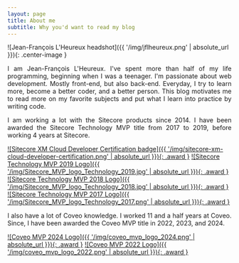 ```yaml
---
layout: page
title: About me
subtitle: Why you'd want to read my blog
---
```


<style>
  .award {
    margin-bottom: 20px;
    margin-right: 20px;
  }
</style>

![Jean-François L'Heureux headshot]({{ '/img/jflheureux.png' | absolute_url }}){: .center-image }

<p style="text-align: justify;">
  I am Jean-François L'Heureux. I've spent more than half of my life programming, beginning when I was a teenager. I'm passionate about web development. Mostly front-end, but also back-end. Everyday, I try to learn more, become a better coder, and a better person. This blog motivates me to read more on my favorite subjects and put what I learn into practice by writing code.
</p>

<p style="text-align: justify;">
  I am working a lot with the Sitecore products since 2014. I have been awarded the Sitecore Technology MVP title from 2017 to 2019, before working 4 years at Sitecore.
</p>

[![Sitecore XM Cloud Developer Certification badge]({{ '/img/sitecore-xm-cloud-developer-certification.png' | absolute_url }}){: .award }]([https://www.sitecore.com/mvp](https://www.credly.com/badges/e7822f05-61d2-4707-aa94-051f27165250/public_url))
[![Sitecore Technology MVP 2019 Logo]({{ '/img/Sitecore_MVP_logo_Technology_2019.jpg' | absolute_url }}){: .award }](https://www.sitecore.com/mvp)
[![Sitecore Technology MVP 2018 Logo]({{ '/img/Sitecore_MVP_logo_Technology_2018.jpg' | absolute_url }}){: .award }](https://www.sitecore.com/mvp)
[![Sitecore Technology MVP 2017 Logo]({{ '/img/Sitecore_MVP_logo_Technology_2017.png' | absolute_url }}){: .award }](https://www.sitecore.com/mvp)


<p style="text-align: justify;">
  I also have a lot of Coveo knowledge. I worked 11 and a half years at Coveo. Since, I have been awarded the Coveo MVP title in 2022, 2023, and 2024.
</p>

[![Coveo MVP 2024 Logo]({{ '/img/coveo_mvp_logo_2024.png' | absolute_url }}){: .award }](https://www.coveo.com/en/partners/mvp-program)
[![Coveo MVP 2022 Logo]({{ '/img/coveo_mvp_logo_2022.png' | absolute_url }}){: .award }](https://www.coveo.com/en/partners/mvp-program)
